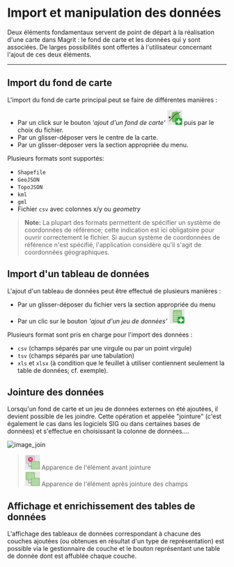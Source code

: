 Import et manipulation des données
==================================

Deux éléments fondamentaux servent de point de départ à la réalisation d'une carte dans Magrit : le fond de carte et les données qui y sont associées.
De larges possibilités sont offertes à l'utilisateur concernant l'ajout de ces deux éléments.


----------


Import du fond de carte
-----------------------
L'import du fond de carte principal peut se faire de différentes manières :
- Par un click sur le bouton *'ajout d'un fond de carte'* <img src="img/addgeom.png" alt="image_ajout_couche" style="width: 35px;"/> puis par le choix du fichier.
- Par un glisser-déposer vers le centre de la carte.
- Par un glisser-déposer vers la section appropriée du menu.


Plusieurs formats sont supportés:
- ```Shapefile```
- ```GeoJSON```
- ```TopoJSON```
- ```kml```
- ```gml```
- Fichier ```csv``` avec colonnes x/y ou *geometry*

> **Note:**
> La plupart des formats permettent de spécifier un système de coordonnées de référence; cette indication est ici obligatoire pour ouvrir correctement le fichier.
> Si aucun système de coordonnées de référence n'est spécifié, l'application considère qu'il s'agit de coordonnées géographiques.



Import d'un tableau de données
------------------------------
L'ajout d'un tableau de données peut être effectué de plusieurs manières :
- Par un glisser-déposer du fichier vers la section appropriée du menu
- Par un clic sur le bouton *'ajout d'un jeu de données'* <img src="img/addtabular.png" alt="image_ajout_tableau" style="width: 35px;"/>


Plusieurs format sont pris en charge pour l'import des données :
- ```csv``` (champs séparés par une virgule ou par un point virgule)
- ```tsv``` (champs séparés par une tabulation)
- ```xls``` et ```xlsx``` (à condition que le feuillet à utiliser contiennent seulement la table de données; cf. exemple).


Jointure des données
--------------------

Lorsqu'un fond de carte et un jeu de données externes on été ajoutées, il devient possible de les joindre.
Cette opération et appelée "jointure" (c'est également le cas dans les logiciels SIG ou dans certaines bases de données) et s'effectue en choisissant la colonne de données....


<img src="img/data_join.png" alt="image_join" style="width: 480px;"/>

> <img src="img/joinfalse.png" alt="joinfalse" style="width: 35px;"/> Apparence de l'élément avant jointure  
> <img src="img/jointrue.png" alt="jointrue" style="width: 35px;"/> Apparence de l'élément après jointure des champs  



Affichage et enrichissement des tables de données
-------------------------------------------------

L'affichage des tableaux de données correspondant à chacune des couches ajoutées (ou obtenues en résultat d'un type de représentation) est possible via le gestionnaire de couche et le bouton représentant une table de donnée dont est affublée chaque couche.



  [1]: Ref
  [2]: Ref
